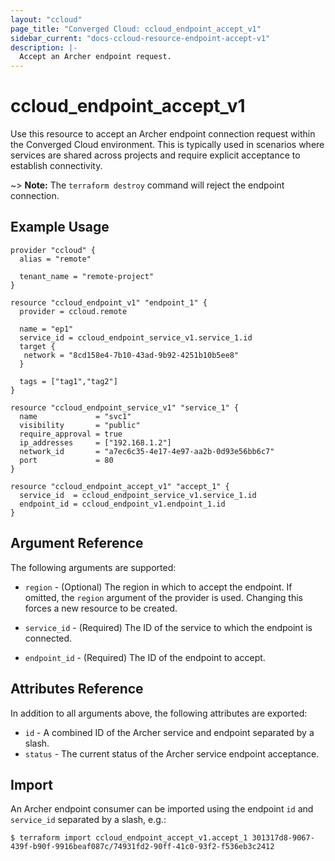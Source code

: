 ```yaml
---
layout: "ccloud"
page_title: "Converged Cloud: ccloud_endpoint_accept_v1"
sidebar_current: "docs-ccloud-resource-endpoint-accept-v1"
description: |-
  Accept an Archer endpoint request.
---
```


# ccloud\_endpoint\_accept\_v1

Use this resource to accept an Archer endpoint connection request within the
Converged Cloud environment. This is typically used in scenarios where services
are shared across projects and require explicit acceptance to establish
connectivity.

~> **Note:** The `terraform destroy` command will reject the endpoint
connection.

## Example Usage

```hcl
provider "ccloud" {
  alias = "remote"

  tenant_name = "remote-project"
}

resource "ccloud_endpoint_v1" "endpoint_1" {
  provider = ccloud.remote

  name = "ep1"
  service_id = ccloud_endpoint_service_v1.service_1.id
  target {
   network = "8cd158e4-7b10-43ad-9b92-4251b10b5ee8"
  }

  tags = ["tag1","tag2"]
}

resource "ccloud_endpoint_service_v1" "service_1" {
  name             = "svc1"
  visibility       = "public"
  require_approval = true
  ip_addresses     = ["192.168.1.2"]
  network_id       = "a7ec6c35-4e17-4e97-aa2b-0d93e56bb6c7"
  port             = 80
}

resource "ccloud_endpoint_accept_v1" "accept_1" {
  service_id  = ccloud_endpoint_service_v1.service_1.id
  endpoint_id = ccloud_endpoint_v1.endpoint_1.id
}
```

## Argument Reference

The following arguments are supported:

* `region` - (Optional) The region in which to accept the endpoint. If omitted,
  the `region` argument of the provider is used. Changing this forces a new
  resource to be created.

* `service_id` - (Required) The ID of the service to which the endpoint is
  connected.

* `endpoint_id` - (Required) The ID of the endpoint to accept.

## Attributes Reference

In addition to all arguments above, the following attributes are exported:

* `id` - A combined ID of the Archer service and endpoint separated by a slash.
* `status` - The current status of the Archer service endpoint acceptance.

## Import

An Archer endpoint consumer can be imported using the endpoint `id` and
`service_id` separated by a slash, e.g.:

```shell
$ terraform import ccloud_endpoint_accept_v1.accept_1 301317d8-9067-439f-b90f-9916beaf087c/74931fd2-90ff-41c0-93f2-f536eb3c2412
```
